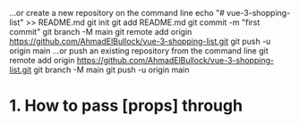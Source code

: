 …or create a new repository on the command line
echo "# vue-3-shopping-list" >> README.md
git init
git add README.md
git commit -m "first commit"
git branch -M main
git remote add origin https://github.com/AhmadElBullock/vue-3-shopping-list.git
git push -u origin main
…or push an existing repository from the command line
git remote add origin https://github.com/AhmadElBullock/vue-3-shopping-list.git
git branch -M main
git push -u origin main

# 1. How to pass [props] through <router-link>